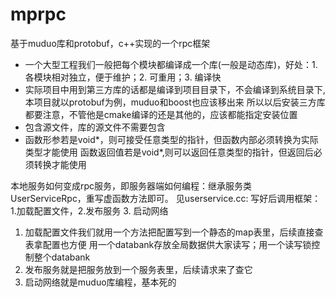 # mprpc
基于muduo库和protobuf，c++实现的一个rpc框架


* 一个大型工程我们一般把每个模块都编译成一个库(一般是动态库)，好处：1.各模块相对独立，便于维护；2. 可重用；3. 编译快
* 实际项目中用到第三方库的话都是编译到项目目录下，不会编译到系统目录下,本项目就以protobuf为例，muduo和boost也应该移出来
所以以后安装三方库都要注意，不管他是cmake编译的还是其他的，应该都能指定安装位置
* 包含源文件，库的源文件不需要包含
* 函数形参若是void*，则可接受任意类型的指针，但函数内部必须转换为实际类型才能使用
函数返回值若是void*,则可以返回任意类型的指针，但返回后必须转换才能使用

本地服务如何变成rpc服务，即服务器端如何编程：继承服务类UserServiceRpc，重写虚函数方法即可。
见userservice.cc: 写好后调用框架：1.加载配置文件，2.发布服务 3. 启动网络
1. 加载配置文件我们就用一个方法把配置写到一个静态的map表里，后续直接查表拿配置也方便
用一个databank存放全局数据供大家读写；用一个读写锁控制整个databank
2. 发布服务就是把服务放到一个服务表里，后续请求来了查它
3. 启动网络就是muduo库编程，基本死的